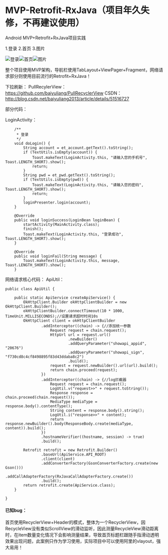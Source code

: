 # MVP-Retrofit-RxJava（项目年久失修，不再建议使用）
Android MVP+Retrofit+RxJava项目实践

1.登录          2.首页          3.图片

![登录](http://img.blog.csdn.net/20160720171017747)![首页](http://img.blog.csdn.net/20160720171056528)![图片](http://img.blog.csdn.net/20160720171615828)

整个项目使用MVP架构，导航栏使用TabLayout+ViewPager+Fragment，网络请求部分则使用目前流行的Retrofit+RxJava！

下拉刷新： PullRecylerView：https://github.com/baiyuliang/PullRecyclerView
CSDN：http://blog.csdn.net/baiyuliang2013/article/details/51516727

部分代码：

LoginActivity：

```
    /**
     * 登录
     */
    void doLogin() {
        String account = et_account.getText().toString();
        if (TextUtils.isEmpty(account)) {
            Toast.makeText(LoginActivity.this, "请输入您的手机号", Toast.LENGTH_SHORT).show();
            return;
        }
        String pwd = et_pwd.getText().toString();
        if (TextUtils.isEmpty(pwd)) {
            Toast.makeText(LoginActivity.this, "请输入您的密码", Toast.LENGTH_SHORT).show();
            return;
        }
        loginPresenter.login(account);
    }

    @Override
    public void loginSuccess(LoginBean loginBean) {
        startActivity(MainActivity.class);
        finish();
        Toast.makeText(LoginActivity.this, "登录成功", Toast.LENGTH_SHORT).show();
    }

    @Override
    public void loginFail(String message) {
        Toast.makeText(LoginActivity.this, message, Toast.LENGTH_SHORT).show();
    }
```

网络请求核心代码：
ApiUtil：

```
public class ApiUtil {

    public static ApiService createApiService() {
        OkHttpClient.Builder okHttpClientBuilder = new OkHttpClient.Builder();
        okHttpClientBuilder.connectTimeout(10 * 1000, TimeUnit.MILLISECONDS);//设置请求超时时间10s
        OkHttpClient client = okHttpClientBuilder
                .addInterceptor((chain) -> {//添加统一参数
                    Request request = chain.request();
                    HttpUrl url = request.url()
                            .newBuilder()
                            .addQueryParameter("showapi_appid", "20676")
                            .addQueryParameter("showapi_sign", "f730cd8c4cf8498895f83d43ddaba8c2")
                            .build();
                    request = request.newBuilder().url(url).build();
                    return chain.proceed(request);
                })
                .addInterceptor((chain) -> {//log拦截器
                    Request request = chain.request();
                    LogUtil.v("request>>" + request.toString());
                    Response response = chain.proceed(chain.request());
                    MediaType mediaType = response.body().contentType();
                    String content = response.body().string();
                    LogUtil.i("response>>" + content);
                    return response.newBuilder().body(ResponseBody.create(mediaType, content)).build();
                })
                .hostnameVerifier((hostname, session) -> true)
                .build();

        Retrofit retrofit = new Retrofit.Builder()
                .baseUrl(ApiService.API_ROOT)
                .client(client)
                .addConverterFactory(GsonConverterFactory.create(new Gson()))
                .addCallAdapterFactory(RxJavaCallAdapterFactory.create())
                .build();
        return retrofit.create(ApiService.class);
    }

}
```

#### 已知bug：

首页使用RecyclerView+Header的模式，整体为一个RecyclerView，因RecycleView没有类似ScrollView的滑动监听，因此测量RecycleView滑动距离时，在item数量变化情况下会影响测量结果，导致首页标题栏跟随手指滑动透明效果出现问题，此案例只作为学习使用，实际项目中可以使用阿里的vlayout，强大易用！

